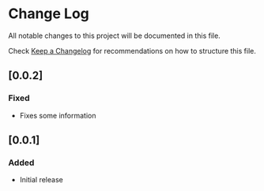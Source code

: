 # Change Log
All notable changes to this project will be documented in this file.

Check [Keep a Changelog](http://keepachangelog.com/) for recommendations on how to structure this file.

## [0.0.2]
### Fixed
- Fixes some information

## [0.0.1]
### Added
- Initial release
